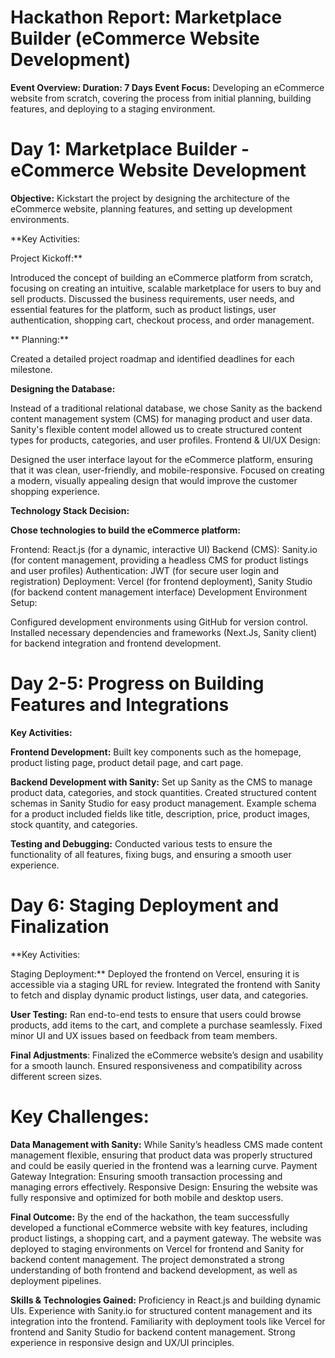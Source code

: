 # Hackathon Report: Marketplace Builder (eCommerce Website Development)
**Event Overview:
Duration: 7 Days
Event Focus:** Developing an eCommerce website from scratch, covering the process from initial planning, building features, and deploying to a staging environment.
# Day 1: Marketplace Builder - eCommerce Website Development


**Objective:** Kickstart the project by designing the architecture of the eCommerce website, planning features, and setting up development environments.


**Key Activities:


Project Kickoff:**

Introduced the concept of building an eCommerce platform from scratch, focusing on creating an intuitive, scalable marketplace for users to buy and sell products.
Discussed the business requirements, user needs, and essential features for the platform, such as product listings, user authentication, shopping cart, checkout process, and order management.


** Planning:**

Created a detailed project roadmap and identified deadlines for each milestone.


**Designing the Database:**

Instead of a traditional relational database, we chose Sanity as the backend content management system (CMS) for managing product and user data. Sanity's flexible content model allowed us to create structured content types for products, categories, and user profiles.
Frontend & UI/UX Design:

Designed the user interface layout for the eCommerce platform, ensuring that it was clean, user-friendly, and mobile-responsive.
Focused on creating a modern, visually appealing design that would improve the customer shopping experience.


**Technology Stack Decision:**


**Chose technologies to build the eCommerce platform:**

Frontend: React.js (for a dynamic, interactive UI)
Backend (CMS): Sanity.io (for content management, providing a headless CMS for product listings and user profiles)
Authentication: JWT (for secure user login and registration)
Deployment: Vercel (for frontend deployment), Sanity Studio (for backend content management interface)
Development Environment Setup:

Configured development environments using GitHub for version control.
Installed necessary dependencies and frameworks (Next.Js, Sanity client) for backend integration and frontend development.

# Day 2-5: Progress on Building Features and Integrations

**Key Activities:**

**Frontend Development:** Built key components such as the homepage, product listing page, product detail page, and cart page.

**Backend Development with Sanity:** Set up Sanity as the CMS to manage product data, categories, and stock quantities. Created structured content schemas in Sanity Studio for easy product management.
Example schema for a product included fields like title, description, price, product images, stock quantity, and categories.

**Testing and Debugging:** Conducted various tests to ensure the functionality of all features, fixing bugs, and ensuring a smooth user experience.

# Day 6: Staging Deployment and Finalization

**Key Activities:

Staging Deployment:**
Deployed the frontend on Vercel, ensuring it is accessible via a staging URL for review.
Integrated the frontend with Sanity to fetch and display dynamic product listings, user data, and categories.

**User Testing:**
Ran end-to-end tests to ensure that users could browse products, add items to the cart, and complete a purchase seamlessly.
Fixed minor UI and UX issues based on feedback from team members.

**Final Adjustments**:
Finalized the eCommerce website’s design and usability for a smooth launch.
Ensured responsiveness and compatibility across different screen sizes.

# Key Challenges:

**Data Management with Sanity:** While Sanity’s headless CMS made content management flexible, ensuring that product data was properly structured and could be easily queried in the frontend was a learning curve.
Payment Gateway Integration: Ensuring smooth transaction processing and managing errors effectively.
Responsive Design: Ensuring the website was fully responsive and optimized for both mobile and desktop users.

**Final Outcome:**
By the end of the hackathon, the team successfully developed a functional eCommerce website with key features, including product listings, a shopping cart, and a payment gateway. The website was deployed to staging environments on Vercel for frontend and Sanity for backend content management. The project demonstrated a strong understanding of both frontend and backend development, as well as deployment pipelines.


**Skills & Technologies Gained:**
Proficiency in React.js and building dynamic UIs.
Experience with Sanity.io for structured content management and its integration into the frontend.
Familiarity with deployment tools like Vercel for frontend and Sanity Studio for backend content management.
Strong experience in responsive design and UX/UI principles.
